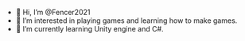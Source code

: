 - 👋 Hi, I’m @Fencer2021
- 👀 I’m interested in playing games and learning how to make games.
- 🌱 I’m currently learning Unity engine and C#.
